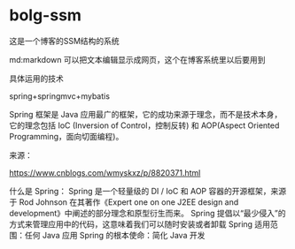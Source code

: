 # bolg-ssm
这是一个博客的SSM结构的系统

md:markdown 可以把文本编辑显示成网页，这个在博客系统里以后要用到

具体运用的技术

spring+springmvc+mybatis

Spring 框架是 Java 应用最广的框架，它的成功来源于理念，而不是技术本身，它的理念包括 IoC (Inversion of Control，控制反转) 和 AOP(Aspect Oriented Programming，面向切面编程)。


来源：

https://www.cnblogs.com/wmyskxz/p/8820371.html

什么是 Spring：
Spring 是一个轻量级的 DI / IoC 和 AOP 容器的开源框架，来源于 Rod Johnson 在其著作《Expert one on one J2EE design and development》中阐述的部分理念和原型衍生而来。
Spring 提倡以“最少侵入”的方式来管理应用中的代码，这意味着我们可以随时安装或者卸载 Spring
适用范围：任何 Java 应用
Spring 的根本使命：简化 Java 开发